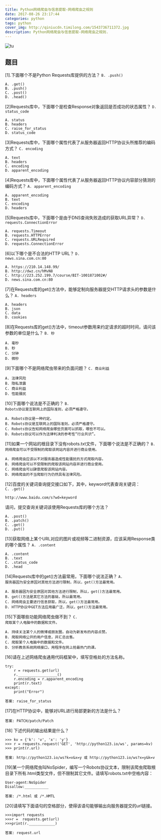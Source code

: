 ```yaml
---
title: Python网络爬虫与信息提取-网络爬虫之规则
date: 2017-08-26 23:17:44
categories: python
tags: python
cover_img: http://qiniucdn.timilong.com/1543736711372.jpg
description: Python网络爬虫与信息提取-网络爬虫之规则.
---
```


![tu](http://qiniucdn.timilong.com/1543736711372.jpg)

## 题目

[1].下面哪个不是Python Requests库提供的方法？ <code>B. .push() </code>
```
A. .get()
B. .push()
C. .post()
D. .head()
```

[2]Requests库中，下面哪个是检查Response对象返回是否成功的状态属性？ <code>D. status_code</code>
```
A. status
B. headers
C. raise_for_status
D. status_code
```


[3]Requests库中，下面哪个属性代表了从服务器返回HTTP协议头所推荐的编码方式？ <code>C. encoding</code>
```
A. text
B. headers
C. encoding
D. apparent_encoding
```

[4]Requests库中，下面哪个属性代表了从服务器返回HTTP协议内容部分猜测的编码方式？ <code>A. apparent_encoding</code>
```
A. apparent_encoding
B. text
C. encoding
D. headers
```

[5]Requests库中，下面哪个是由于DNS查询失败造成的获取URL异常？ <code>D. requests.ConnectionError</code>
```
A. requests.Timeout
B. requests.HTTPError
C. requests.URLRequired
D. requests.ConnectionError
```

[6]以下哪个是不合法的HTTP URL？ <code>D. news.sina.com.cn:80</code>
```
A. https://210.14.148.99/
B. http://dwz.cn/hMvN8
C. http://223.252.199.7/course/BIT-1001871002#/
D. news.sina.com.cn:80
```

[7]在Requests库的get()方法中，能够定制向服务器提交HTTP请求头的参数是什么？ <code>A. headers</code>
```
A. headers
B. json
C. data
D. cookies
```

[8]在Requests库的get()方法中，timeout参数用来约定请求的超时时间，请问该参数的单位是什么？ <code>B. 秒</code>
```
A. 毫秒
B. 秒
C. 分钟
D. 微秒
```

[9]下面哪个不是网络爬虫带来的负面问题？ <code>C. 商业利益</code>
```
A. 法律风险
B. 隐私泄露
C. 商业利益
D. 性能骚扰
```

[10]下面哪个说法是不正确的？ <code>B. Robots协议是互联网上的国际准则，必须严格遵守。</code>
```
A. Robots协议是一种约定。
B. Robots协议是互联网上的国际准则，必须严格遵守。
C. Robots协议告知网络爬虫哪些页面可以抓取，哪些不可以。
D. Robots协议可以作为法律判决的参考性“行业共识”。
```

[11]如果一个网站的根目录下没有robots.txt文件，下面哪个说法是不正确的？ <code>B. 网络爬虫可以不受限制的爬取该网站内容并进行商业使用。</code>
```
A. 网络爬虫应该以不对服务器造成性能骚扰的方式爬取内容。
B. 网络爬虫可以不受限制的爬取该网站内容并进行商业使用。
C. 网络爬虫可以肆意爬取该网站内容。
D. 网络爬虫的不当爬取行为仍然具有法律风险。
```

[12]百度的关键词查询提交接口如下，其中，keyword代表查询关键词：<code> C. .get()</code>
```
http://www.baidu.com/s?wd=keyword
```
请问，提交查询关键词该使用Requests库的哪个方法？ 
```
A. .post()
B. .patch()
C. .get()
D. .put()
```

[13]获取网络上某个URL对应的图片或视频等二进制资源，应该采用Response类的哪个属性？ <code>A. .content</code>
```
A. .content
B. .text
C. .status_code
D. .head
```

[14]Requests库中的get()方法最常用，下面哪个说法正确？ <code>A. 服务器因为安全原因对其他方法进行限制，所以，get()方法最常用。</code>
```
A. 服务器因为安全原因对其他方法进行限制，所以，get()方法最常用。
B. get()方法是其它方法的基础，所以最常用。
C. 网络爬虫主要进行信息获取，所以，get()方法最常用。
D. HTTP协议中GET方法应用最广泛，所以，get()方法最常用。
```

[15]下面哪些功能网络爬虫做不到？ <code>C. 爬取某个人电脑中的数据和文件。</code>
```
A. 持续关注某个人的微博或朋友圈，自动为新发布的内容点赞。
B. 爬取网络公开的用户信息，并汇总出售。
C. 爬取某个人电脑中的数据和文件。
D. 分析教务系统网络接口，用程序在网上抢最热门的课。
```

[16]请在上述网络爬虫通用代码框架中，填写空格处的方法名称。
```
try:
    r = requests.get(url)
    r.__________________()
    r.encoding = r.apparent_encoding
    print(r.text)
except:
    print("Error")

答案: raise_for_status
```

[17]在HTTP协议中，能够对URL进行局部更新的方法是什么？
```
答案: PATCH/patch/Patch
```

[18] 下述代码的输出结果是什么？
```
>>> kv = {'k': 'v', 'x': 'y'} 
>>> r = requests.request('GET', 'http://python123.io/ws', params=kv) 
>>> print(r.url)

答案: http://python123.io/ws?k=v&x=y 或 http://python123.io/ws?x=y&k=v 
```

[19]某一个网络爬虫叫NoSpider，编写一个Robots协议文本，限制该爬虫爬取根目录下所有.html类型文件，但不限制其它文件。请填写robots.txt中空格内容：
```
User-agent:NoSpider
Disallow:___________

答案: /*.html 或 /*.HMTL
```

[20]请填写下面语句的空格部分，使得该语句能够输出向服务器提交的url链接。
```
>>>import requests
>>>r =  requests.get(url)
>>>print(r.____________)

答案: request.url
```
